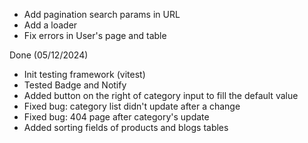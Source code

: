 - Add pagination search params in URL
- Add a loader
- Fix errors in User's page and table

Done (05/12/2024)

- Init testing framework (vitest)
- Tested Badge and Notify
- Added button on the right of category input to fill the default value
- Fixed bug: category list didn't update after a change
- Fixed bug: 404 page after category's update
- Added sorting fields of products and blogs tables
